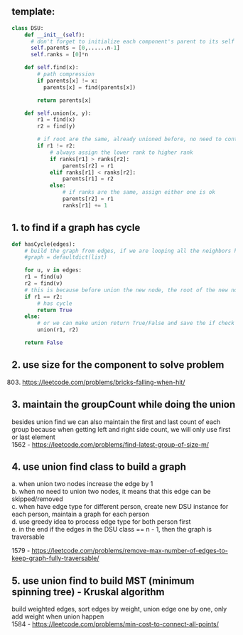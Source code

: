 ## template:

```python
class DSU:
    def __init__(self):
      # don't forget to initialize each component's parent to its self
      self.parents = [0,......n-1]
      self.ranks = [0]*n

    def self.find(x):
        # path compression
        if parents[x] != x:
          parents[x] = find(parents[x])

        return parents[x]

    def self.union(x, y):
        r1 = find(x)
        r2 = find(y) 

        # if root are the same, already unioned before, no need to continue
        if r1 != r2:
            # always assign the lower rank to higher rank
            if ranks[r1] > ranks[r2]:
                parents[r2] = r1
            elif ranks[r1] < ranks[r2]:
                parents[r1] = r2
            else:
                # if ranks are the same, assign either one is ok
                parents[r2] = r1
                ranks[r1] += 1

```

## 1. to find if a graph has cycle
```python
def hasCycle(edges):
    # build the graph from edges, if we are looping all the neighbors here, we will only create one edge for we can simply loop through the edges
    #graph = defaultdict(list)

    for u, v in edges:
    r1 = find(u)
    r2 = find(v)
    # this is because before union the new node, the root of the new node will always be itself, and we are doing the dfs here, if there is a cycle, by the time we see the neighbor second time, the neighbor would already had been unioned, which will give us r1 == r2
    if r1 == r2:
        # has cycle
        return True
    else:
        # or we can make union return True/False and save the if check here
        union(r1, r2)

    return False
```

## 2. use size for the component to solve problem

803. https://leetcode.com/problems/bricks-falling-when-hit/

## 3. maintain the groupCount while doing the union

besides union find we can also maintain the first and last count of each group because when getting left and right side count, we will only use first or last element  
1562 - https://leetcode.com/problems/find-latest-group-of-size-m/

## 4. use union find class to build a graph

a. when union two nodes increase the edge by 1  
b. when no need to union two nodes, it means that this edge can be skipped/removed  
c. when have edge type for different person, create new DSU instance for each person, maintain a graph for each person  
d. use greedy idea to process edge type for both person first  
e. in the end if the edges in the DSU class == n - 1, then the graph is traversable

1579 - https://leetcode.com/problems/remove-max-number-of-edges-to-keep-graph-fully-traversable/

## 5. use union find to build MST (minimum spinning tree)  - Kruskal algorithm

build weighted edges, sort edges by weight, union edge one by one, only add weight when union happen  
1584 - https://leetcode.com/problems/min-cost-to-connect-all-points/
